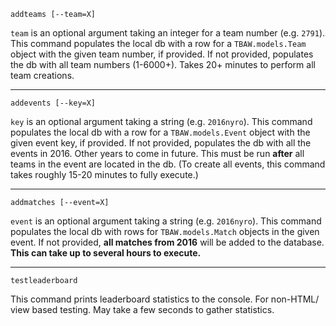 `addteams [--team=X]`

`team` is an optional argument taking an integer for a team number (e.g.
`2791`). This command populates the local db with a row for a
`TBAW.models.Team` object with the given team number, if provided. If
not provided, populates the db with all team numbers (1-6000+). Takes
20+ minutes to perform all team creations.

---

`addevents [--key=X]`

`key` is an optional argument taking a string (e.g. `2016nyro`). This
command populates the local db with a row for a `TBAW.models.Event`
object with the given event key, if provided. If not provided, populates
the db with all the events in 2016. Other years to come in future.
This must be run **after** all teams in the event are located in the
db. (To create all events, this command takes roughly 15-20 minutes to
fully execute.)

---

`addmatches [--event=X]`

`event` is an optional argument taking a string (e.g. `2016nyro`). This
command populates the local db with rows for `TBAW.models.Match` objects
in the given event. If not provided, **all matches from 2016** will be
added to the database. **This can take up to several hours to execute.**

---

`testleaderboard`

This command prints leaderboard statistics to the console. For non-HTML/
view based testing. May take a few seconds to gather statistics.
